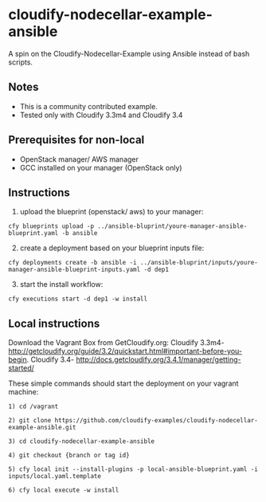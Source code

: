 # cloudify-nodecellar-example-ansible
A spin on the Cloudify-Nodecellar-Example using Ansible instead of bash scripts.

## Notes

* This is a community contributed example.
* Tested only with Cloudify 3.3m4 and Cloudify 3.4

## Prerequisites for non-local ##

+ OpenStack manager/ AWS manager
+ GCC installed on your manager (OpenStack only)

## Instructions

1) upload the blueprint (openstack/ aws) to your manager:
```
cfy blueprints upload -p ../ansible-bluprint/youre-manager-ansible-blueprint.yaml -b ansible
```

2) create a deployment based on your blueprint inputs file:
```
cfy deployments create -b ansible -i ../ansible-bluprint/inputs/youre-manager-ansible-blueprint-inputs.yaml -d dep1
```

3) start the install workflow:
```
cfy executions start -d dep1 -w install
```

## Local instructions

Download the Vagrant Box from GetCloudify.org:
Cloudify 3.3m4- http://getcloudify.org/guide/3.2/quickstart.html#important-before-you-begin.
Cloudify 3.4- http://docs.getcloudify.org/3.4.1/manager/getting-started/

These simple commands should start the deployment on your vagrant machine:

```
1) cd /vagrant
```

```
2) git clone https://github.com/cloudify-examples/cloudify-nodecellar-example-ansible.git
```

```
3) cd cloudify-nodecellar-example-ansible
```

```
4) git checkout {branch or tag id}
```

```
5) cfy local init --install-plugins -p local-ansible-blueprint.yaml -i inputs/local.yaml.template
```

```
6) cfy local execute -w install
```

